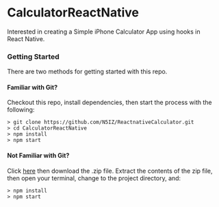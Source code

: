 # CalculatorReactNative
Interested in creating a Simple iPhone Calculator App using hooks in React Native.
### Getting Started

There are two methods for getting started with this repo.

#### Familiar with Git?
Checkout this repo, install dependencies, then start the process with the following:

```
> git clone https://github.com/N5IZ/ReactnativeCalculator.git
> cd CalculatorReactNative
> npm install
> npm start
```

#### Not Familiar with Git?
Click [here](https://github.com/N5IZ/ReactnativeCalculator/archive/master.zip) then download the .zip file.  Extract the contents of the zip file, then open your terminal, change to the project directory, and:

```
> npm install
> npm start
```

